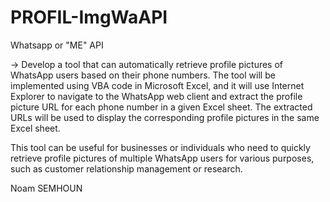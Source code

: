 # PROFIL-ImgWaAPI
Whatsapp or "ME" API 

-> Develop a tool that can automatically retrieve profile pictures of WhatsApp users based on their phone numbers. The tool will be implemented using VBA code in Microsoft Excel, and it will use Internet Explorer to navigate to the WhatsApp web client and extract the profile picture URL for each phone number in a given Excel sheet. The extracted URLs will be used to display the corresponding profile pictures in the same Excel sheet.

This tool can be useful for businesses or individuals who need to quickly retrieve profile pictures of multiple WhatsApp users for various purposes, such as customer relationship management or research.

Noam SEMHOUN
